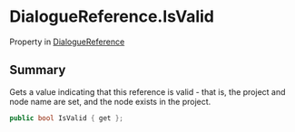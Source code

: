 # DialogueReference.IsValid

Property in [DialogueReference](api/csharp/yarn.unity.dialoguereference.md)

## Summary


Gets a value indicating that this reference is valid - that is, the
project and node name are set, and the node exists in the project.


```csharp
public bool IsValid { get };
```

